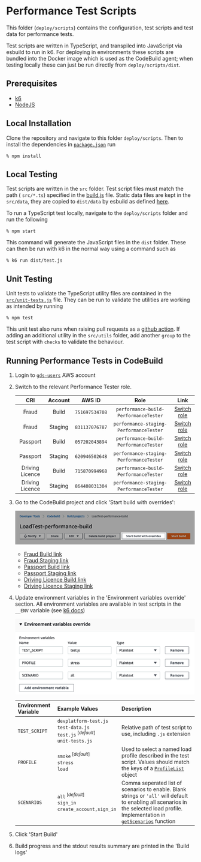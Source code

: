 # Performance Test Scripts

This folder (`deploy/scripts`) contains the configuration, test scripts and test data for performance tests.

Test scripts are written in TypeScript, and transpiled into JavaScript via esbuild to run in k6. For deploying in environments these scripts are bundled into the Docker image which is used as the CodeBuild agent; when testing locally these can just be run directly from `deploy/scripts/dist`.

## Prerequisites

- [k6](https://k6.io/docs/getting-started/installation)
- [NodeJS](https://nodejs.org/en/download/)

## Local Installation
Clone the repository and navigate to this folder `deploy/scripts`. Then to install the dependencies in [`package.json`](package.json) run

```console
% npm install
```

## Local Testing
Test scripts are written in the `src` folder. Test script files must match the path ( `src/*.ts`) specified in the [build.js](build.js#L7) file. Static data files are kept in the `src/data`, they are copied to `dist/data` by esbuild as defined [here](build.js#L18-L25).

To run a TypeScript test locally, navigate to the `deploy/scripts` folder and run the following

```console
% npm start
```
This command will generate the JavaScript files in the `dist` folder. These can then be run with k6 in the normal way using a command such as

```console
% k6 run dist/test.js
```

## Unit Testing
Unit tests to validate the TypeScript utility files are contained in the [`src/unit-tests.js`](src/unit-tests.ts) file. They can be run to validate the utilities are working as intended by running

```console
% npm test
```

This unit test also runs when raising pull requests as a [github action](../../.github/workflows/push.yml). If adding an additional utility in the `src/utils` folder, add another `group` to the test script with `checks` to validate the behaviour.

## Running Performance Tests in CodeBuild
1.  Login to [`gds-users`](https://gds-users.signin.aws.amazon.com/console) AWS account

2. Switch to the relevant Performance Tester role.

    |CRI|Account|AWS ID|Role|Link|
    |:-:|:-:|:-:|:-:|:-:|
    |Fraud|Build|`751697534708`|`performance-build-PerformanceTester`|[Switch role](https://signin.aws.amazon.com/switchrole?roleName=performance-build-PerformanceTester&account=751697534708)|
    |Fraud|Staging|`831137076787`|`performance-staging-PerformanceTester`|[Switch role](https://signin.aws.amazon.com/switchrole?roleName=performance-staging-PerformanceTester&account=831137076787)|
    |Passport|Build|`057202043894`|`performance-build-PerformanceTester`|[Switch role](https://signin.aws.amazon.com/switchrole?roleName=performance-build-PerformanceTester&account=057202043894)|
    |Passport|Staging|`620946502648`|`performance-staging-PerformanceTester`|[Switch role](https://signin.aws.amazon.com/switchrole?roleName=performance-staging-PerformanceTester&account=620946502648)|
    |Driving Licence|Build|`715870994968`|`performance-build-PerformanceTester`|[Switch role](https://signin.aws.amazon.com/switchrole?roleName=performance-build-PerformanceTester&account=715870994968)|
    |Driving Licence|Staging|`864408031304`|`performance-staging-PerformanceTester`|[Switch role](https://signin.aws.amazon.com/switchrole?roleName=performance-staging-PerformanceTester&account=864408031304)|

3. Go to the CodeBuild project and click 'Start build with overrides':

    !['Start build with overrides' button](docs/start-build-with-overrides.png)

    - [Fraud Build link](https://eu-west-2.console.aws.amazon.com/codesuite/codebuild/751697534708/projects/LoadTest-performance-build/builds/start?region=eu-west-2)
    - [Fraud Staging link](https://eu-west-2.console.aws.amazon.com/codesuite/codebuild/831137076787/projects/LoadTest-performance-build/builds/start?region=eu-west-2)
    - [Passport Build link](https://eu-west-2.console.aws.amazon.com/codesuite/codebuild/057202043894/projects/LoadTest-performance-build/builds/start?region=eu-west-2)
    - [Passport Staging link](https://eu-west-2.console.aws.amazon.com/codesuite/codebuild/620946502648/projects/LoadTest-performance-build/builds/start?region=eu-west-2)
    - [Driving Licence Build link](https://eu-west-2.console.aws.amazon.com/codesuite/codebuild/715870994968/projects/LoadTest-performance-build/builds/start?region=eu-west-2)
    - [Driving Licence Staging link](https://eu-west-2.console.aws.amazon.com/codesuite/codebuild/864408031304/projects/LoadTest-performance-build/builds/start?region=eu-west-2)

4. Update environment variables in the 'Environment variables override' section. All environment variables are available in test scripts in the `__ENV` variable (see [k6 docs](https://k6.io/docs/using-k6/environment-variables/))

    !['Environment variables override' section](docs/environment-variables-override.png)

    |Environment Variable|Example Values|Description|
    |-|-|-|
    |`TEST_SCRIPT`|`devplatform-test.js`</br>`test-data.js`</br>`test.js`<sup> [_default_]</sup></br>`unit-tests.js`|Relative path of test script to use, including `.js` extension|
    |`PROFILE`|`smoke`<sup> [_default_]</sup></br>`stress`</br>`load`|Used to select a named load profile described in the test script. Values should match the keys of a [`ProfileList`](src/utils/config/load-profiles.ts#L4) object|
    |`SCENARIOS`|`all`<sup> [_default_]</sup></br>`sign_in`</br>`create_account,sign_in`|Comma seperated list of scenarios to enable. Blank strings or `'all'` will default to enabling all scenarios in the selected load profile. Implementation in [`getScenarios`](src/utils/config/load-profiles.ts#L27-L36) function|

5. Click 'Start Build'

6. Build progress and the stdout results summary are printed in the 'Build logs'
